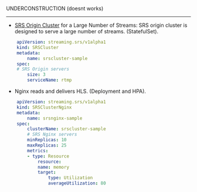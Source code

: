 UNDERCONSTRUCTION (doesnt works)

---

- [SRS Origin Cluster](https://github.com/ossrs/srs/wiki/v4_EN_OriginCluster) for a Large Number of Streams: SRS origin cluster is designed to serve a large number of streams. (StatefulSet).
``` yaml
    apiVersion: streaming.srs/v1alpha1
    kind: SRSCluster
    metadata:
        name: srscluster-sample
    spec:
    # SRS Origin servers
        size: 3
        serviceName: rtmp

```

- Nginx reads and delivers HLS. (Deployment and HPA).
``` yaml
    apiVersion: streaming.srs/v1alpha1
    kind: SRSClusterNginx
    metadata:
        name: srsnginx-sample
    spec:
        clusterName: srscluster-sample
        # SRS Nginx servers
        minReplicas: 10
        maxReplicas: 25
        metrics:
        - type: Resource
            resource:
            name: memory
            target:
                type: Utilization
                averageUtilization: 80
```